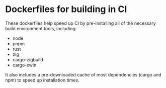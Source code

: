 # Dockerfiles for building in CI

These dockerfiles help speed up CI by pre-installing all of the necessary build environment tools, including:

- node
- pnpm
- rust
- zig
- cargo-zigbuild
- cargo-xwin

It also includes a pre-downloaded cache of most dependencies (cargo and npm) to speed up installation times.
